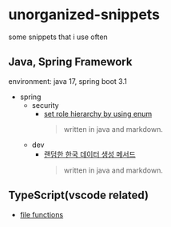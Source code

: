 # unorganized-snippets

some snippets that i use often

## Java, Spring Framework

environment: java 17, spring boot 3.1

- spring
  - security
    - [set role hierarchy by using enum](https://github.com/yhtps/unorganized-snippets/blob/main/java-spring/security/roleHierarchy.md)
      > written in java and markdown.
  - dev
    - [랜덤한 한국 데이터 생성 메서드](https://github.com/yhtps/unorganized-snippets/blob/main/java-spring/dev/koreanData.md)
      > written in java and markdown.

## TypeScript(vscode related)

- [file functions](https://github.com/yhtps/unorganized-snippets/blob/latest_branch/typescript/fileUtils.ts)
